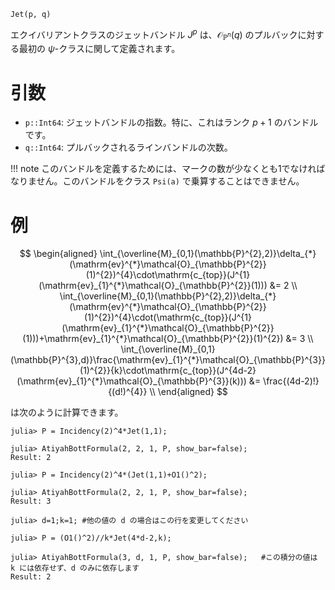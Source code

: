 ```
Jet(p, q)
```

エクイバリアントクラスのジェットバンドル $J^p$ は、$\mathcal{O}_{\mathbb{P}^n}(q)$ のプルバックに対する最初の $\psi$-クラスに関して定義されます。

# 引数

  * `p::Int64`: ジェットバンドルの指数。特に、これはランク $p+1$ のバンドルです。
  * `q::Int64`: プルバックされるラインバンドルの次数。

!!! note
    このバンドルを定義するためには、マークの数が少なくとも1でなければなりません。このバンドルをクラス `Psi(a)` で乗算することはできません。


# 例

$$
\begin{aligned}
\int_{\overline{M}_{0,1}(\mathbb{P}^{2},2)}\delta_{*}(\mathrm{ev}^{*}\mathcal{O}_{\mathbb{P}^{2}}(1)^{2})^{4}\cdot\mathrm{c_{top}}(J^{1}(\mathrm{ev}_{1}^{*}\mathcal{O}_{\mathbb{P}^{2}}(1))) &= 2 \\
\int_{\overline{M}_{0,1}(\mathbb{P}^{2},2)}\delta_{*}(\mathrm{ev}^{*}\mathcal{O}_{\mathbb{P}^{2}}(1)^{2})^{4}\cdot(\mathrm{c_{top}}(J^{1}(\mathrm{ev}_{1}^{*}\mathcal{O}_{\mathbb{P}^{2}}(1)))+\mathrm{ev}_{1}^{*}\mathcal{O}_{\mathbb{P}^{2}}(1)^{2}) &= 3 \\
\int_{\overline{M}_{0,1}(\mathbb{P}^{3},d)}\frac{\mathrm{ev}_{1}^{*}\mathcal{O}_{\mathbb{P}^{3}}(1)^{2}}{k}\cdot\mathrm{c_{top}}(J^{4d-2}(\mathrm{ev}_{1}^{*}\mathcal{O}_{\mathbb{P}^{3}}(k))) &= \frac{(4d-2)!}{(d!)^{4}} \\
\end{aligned}
$$

は次のように計算できます。

```jldoctest; setup = :(using AtiyahBott)
julia> P = Incidency(2)^4*Jet(1,1);

julia> AtiyahBottFormula(2, 2, 1, P, show_bar=false);
Result: 2

julia> P = Incidency(2)^4*(Jet(1,1)+O1()^2);

julia> AtiyahBottFormula(2, 2, 1, P, show_bar=false);
Result: 3

julia> d=1;k=1; #他の値の d の場合はこの行を変更してください

julia> P = (O1()^2)//k*Jet(4*d-2,k);

julia> AtiyahBottFormula(3, d, 1, P, show_bar=false);   #この積分の値は k には依存せず、d のみに依存します
Result: 2
```
